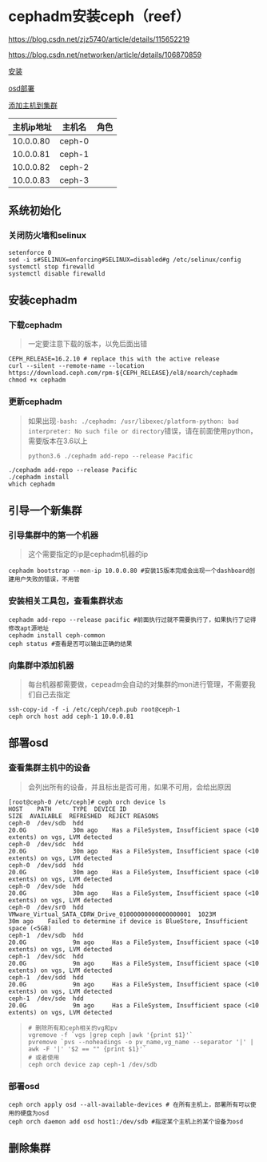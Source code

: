 # cephadm安装ceph（reef）

https://blog.csdn.net/zjz5740/article/details/115652219

https://blog.csdn.net/networken/article/details/106870859

[安装](https://docs.ceph.com/en/pacific/cephadm/install/)

[osd部署](https://docs.ceph.com/en/pacific/cephadm/services/osd/#cephadm-deploy-osds)

[添加主机到集群](https://docs.ceph.com/en/pacific/cephadm/host-management/#cephadm-adding-hosts)

| 主机ip地址 | 主机名 | 角色 |
| ---------- | ------ | ---- |
| 10.0.0.80  | ceph-0 |      |
| 10.0.0.81  | ceph-1 |      |
| 10.0.0.82  | ceph-2 |      |
| 10.0.0.83  | ceph-3 |      |



## 系统初始化

### 关闭防火墙和selinux

```shell
setenforce 0
sed -i s#SELINUX=enforcing#SELINUX=disabled#g /etc/selinux/config
systemctl stop firewalld 
systemctl disable firewalld
```



## 安装cephadm

### 下载cephadm

> 一定要注意下载的版本，以免后面出错

```shell
CEPH_RELEASE=16.2.10 # replace this with the active release
curl --silent --remote-name --location https://download.ceph.com/rpm-${CEPH_RELEASE}/el8/noarch/cephadm
chmod +x cephadm 
```

### 更新cephadm

> 如果出现`-bash: ./cephadm: /usr/libexec/platform-python: bad interpreter: No such file or directory`错误，请在前面使用python，需要版本在3.6以上
>
> ```shell
> python3.6 ./cephadm add-repo --release Pacific
> ```

```shell
./cephadm add-repo --release Pacific
./cephadm install
which cephadm
```



## 引导一个新集群

### 引导集群中的第一个机器

> 这个需要指定的ip是cephadm机器的ip

```shell
cephadm bootstrap --mon-ip 10.0.0.80 #安装15版本完成会出现一个dashboard创建用户失败的错误，不用管
```

### 安装相关工具包，查看集群状态

```shell
cephadm add-repo --release pacific #前面执行过就不需要执行了，如果执行了记得修改apt源地址
cephadm install ceph-common
ceph status #查看是否可以输出正确的结果
```

### 向集群中添加机器

> 每台机器都需要做，cepeadm会自动的对集群的mon进行管理，不需要我们自己去指定

```shell
ssh-copy-id -f -i /etc/ceph/ceph.pub root@ceph-1
ceph orch host add ceph-1 10.0.0.81
```



## 部署osd

### 查看集群主机中的设备

> 会列出所有的设备，并且标出是否可用，如果不可用，会给出原因

```shell
[root@ceph-0 /etc/ceph]# ceph orch device ls
HOST    PATH      TYPE  DEVICE ID                                             SIZE  AVAILABLE  REFRESHED  REJECT REASONS                                                           
ceph-0  /dev/sdb  hdd                                                        20.0G             30m ago    Has a FileSystem, Insufficient space (<10 extents) on vgs, LVM detected  
ceph-0  /dev/sdc  hdd                                                        20.0G             30m ago    Has a FileSystem, Insufficient space (<10 extents) on vgs, LVM detected  
ceph-0  /dev/sdd  hdd                                                        20.0G             30m ago    Has a FileSystem, Insufficient space (<10 extents) on vgs, LVM detected  
ceph-0  /dev/sde  hdd                                                        20.0G             30m ago    Has a FileSystem, Insufficient space (<10 extents) on vgs, LVM detected  
ceph-0  /dev/sr0  hdd   VMware_Virtual_SATA_CDRW_Drive_01000000000000000001  1023M             30m ago    Failed to determine if device is BlueStore, Insufficient space (<5GB)    
ceph-1  /dev/sdb  hdd                                                        20.0G             9m ago     Has a FileSystem, Insufficient space (<10 extents) on vgs, LVM detected  
ceph-1  /dev/sdc  hdd                                                        20.0G             9m ago     Has a FileSystem, Insufficient space (<10 extents) on vgs, LVM detected  
ceph-1  /dev/sdd  hdd                                                        20.0G             9m ago     Has a FileSystem, Insufficient space (<10 extents) on vgs, LVM detected  
ceph-1  /dev/sde  hdd                                                        20.0G             9m ago     Has a FileSystem, Insufficient space (<10 extents) on vgs, LVM detected  

```

> ```shell
> # 删除所有和ceph相关的vg和pv
> vgremove -f `vgs |grep ceph |awk '{print $1}'`
> pvremove `pvs --noheadings -o pv_name,vg_name --separator '|' | awk -F '|' '$2 == "" {print $1}'`
> # 或者使用
> ceph orch device zap ceph-1 /dev/sdb
> ```

### 部署osd

```shell
ceph orch apply osd --all-available-devices # 在所有主机上，部署所有可以使用的硬盘为osd
ceph orch daemon add osd host1:/dev/sdb #指定某个主机上的某个设备为osd
```



## 删除集群

